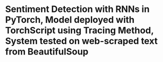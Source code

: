 # Sentiment Detection with RNNs in PyTorch, Model deployed with TorchScript using Tracing Method, System tested on web-scraped text from BeautifulSoup
